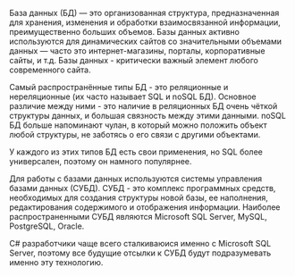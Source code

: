 База данных \(БД\) — это организованная структура, предназначенная для хранения, изменения и обработки взаимосвязанной информации, преимущественно больших объемов. Базы данных активно используются для динамических сайтов со значительными объемами данных — часто это интернет-магазины, порталы, корпоративные сайты, и т.д. Базы данных - критически важный элемент любого современного сайта.

Самый распространённые типы БД - это реляционные и нереляционные \(их часто называет SQL и noSQL БД\). Основное различие между ними - это наличие в реляционных БД очень чёткой структуры данных, и большая связность между этими данными. noSQL БД больше напоминают чулан, в который можно положить объект любой структуры, не заботясь о его связи с другими объектами.

У каждого из этих типов БД есть свои применения, но SQL более универсален, поэтому он намного популярнее.

Для работы с базами данных используются системы управления базами данных \(СУБД\). СУБД - это комплекс программных средств, необходимых для создания структуры новой базы, ее наполнения, редактирования содержимого и отображения информации. Наиболее распространенными СУБД являются Microsoft SQL Server, MySQL, PostgreSQL, Oracle.

С\# разработчики чаще всего сталкиваюися именно с Microsoft SQL Server, поэтому все будущие отсылки к СУБД будут подразумевать именно эту технологию.


